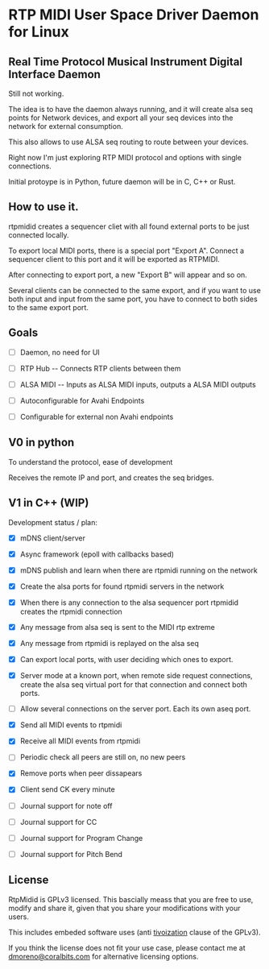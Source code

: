 # RTP MIDI User Space Driver Daemon for Linux

## Real Time Protocol Musical Instrument Digital Interface Daemon

Still not working.

The idea is to have the daemon always running, and it will create alsa seq
points for Network devices, and export all your seq devices into the network for
external consumption.

This also allows to use ALSA seq routing to route between your devices.

Right now I'm just exploring RTP MIDI protocol and options with single
connections.

Initial protoype is in Python, future daemon will be in C, C++ or Rust.

## How to use it.

rtpmidid creates a sequencer cliet with all found external ports to be just
connected locally.

To export local MIDI ports,  there is a special port "Export A". Connect a
sequencer client to this port and it will be exported as RTPMIDI.

After connecting to export port, a new "Export B" will appear and so on.

Several clients can be connected to the same export, and if you want to use
both input and input from the same port, you have to connect to both sides to
the same export port.

## Goals

* [ ] Daemon, no need for UI
* [ ] RTP Hub -- Connects RTP clients between them
* [ ] ALSA MIDI -- Inputs as ALSA MIDI inputs, outputs a ALSA MIDI outputs
* [ ] Autoconfigurable for Avahi Endpoints
* [ ] Configurable for external non Avahi endpoints


## V0 in python

To understand the protocol, ease of development

Receives the remote IP and port, and creates the seq bridges.

## V1 in C++ (WIP)

Development status / plan:

* [x] mDNS client/server
* [x] Async framework (epoll with callbacks based)
* [x] mDNS publish and learn when there are rtpmidi running on the network
* [x] Create the alsa ports for found rtpmidi servers in the network
* [x] When there is any connection to the alsa sequencer port rtpmidid creates
      the rtpmidi connection
* [x] Any message from alsa seq is sent to the MIDI rtp extreme
* [x] Any message from rtpmidi is replayed on the alsa seq
* [x] Can export local ports, with user deciding which ones to export.
* [x] Server mode at a known port, when remote side request connections, create
      the alsa seq virtual port for that connection and connect both ports.
* [ ] Allow several connections on the server port. Each its own aseq port.
* [x] Send all MIDI events to rtpmidi
* [x] Receive all MIDI events from rtpmidi
* [ ] Periodic check all peers are still on, no new peers
* [x] Remove ports when peer dissapears
* [x] Client send CK every minute
* [ ] Journal support for note off
* [ ] Journal support for CC
* [ ] Journal support for Program Change
* [ ] Journal support for Pitch Bend


## License

RtpMidid is GPLv3 licensed. This bascially meass that you are free to use,
modify and share it, given that you share your modifications with your users.

This includes embeded software uses (anti
[tivoization](https://en.wikipedia.org/wiki/Tivoization) clause of the GPLv3).

If you think the license does not fit your use case, please contact me at
dmoreno@coralbits.com for alternative licensing options.
